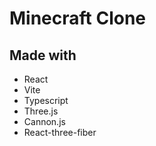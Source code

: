 # Minecraft Clone

## Made with 
- React
- Vite
- Typescript
- Three.js
- Cannon.js
- React-three-fiber
